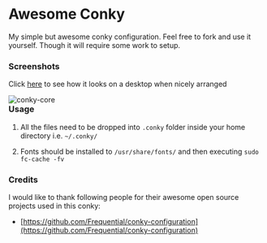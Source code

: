 # Awesome Conky
My simple but awesome conky configuration. Feel free to fork and use it yourself. Though it will require some work to setup.

### Screenshots
Click [here](https://raw.githubusercontent.com/madhur/awesome-conky/master/screenshots/conky2.png) to see how it looks on a desktop when nicely arranged

<div style="float:left;width:100%">
<img alt=conky-core src=https://raw.githubusercontent.com/madhur/awesome-conky/master/screenshots/conky2.png />
</div>
<div style="float:clear"></div>
<p/><p/><p/>

### Usage
1. All the files need to be dropped into `.conky` folder inside your home directory i.e. `~/.conky/`

2. Fonts should be installed to `/usr/share/fonts/` and then executing `sudo fc-cache -fv`


### Credits
I would like to thank following people for their awesome open source projects used in this conky:

* [https://github.com/Frequential/conky-configuration](https://github.com/Frequential/conky-configuration)


